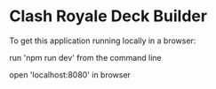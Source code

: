 # Clash Royale Deck Builder

To get this application running locally in a browser:

run 'npm run dev' from the command line

open 'localhost:8080' in browser

